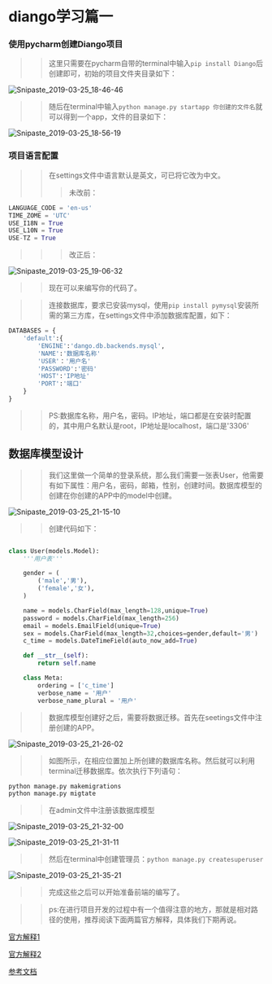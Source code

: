 # diango学习篇一
### 使用pycharm创建Diango项目
>>这里只需要在pycharm自带的terminal中输入`pip install Diango`后创建即可，初始的项目文件夹目录如下：

![Snipaste_2019-03-25_18-46-46](https://user-images.githubusercontent.com/38837394/55272984-09247380-5300-11e9-887a-a2acdf7897a0.png)


>>随后在terminal中输入`python manage.py startapp 你创建的文件名`就可以得到一个app，文件的目录如下：

![Snipaste_2019-03-25_18-56-19](https://user-images.githubusercontent.com/38837394/55273008-5accfe00-5300-11e9-80a3-bda94cfbfc9b.png)



### 项目语言配置
>>在settings文件中语言默认是英文，可已将它改为中文。
>>>未改前：
```python
LANGUAGE_CODE = 'en-us'
TIME_ZOME = 'UTC'
USE_I18N = True
USE_L10N = True
USE-TZ = True
```
>>>改正后：

![Snipaste_2019-03-25_19-06-32](https://user-images.githubusercontent.com/38837394/55273011-6caea100-5300-11e9-9367-2b97756596c8.png)

>>现在可以来编写你的代码了。

>>连接数据库，要求已安装mysql，使用`pip install pymysql`安装所需的第三方库，在settings文件中添加数据库配置，如下：
```python
DATABASES = {
    'default':{
        'ENGINE':'dango.db.backends.mysql',
        'NAME':'数据库名称'
        'USER'：'用户名'
        'PASSWORD':'密码'
        'HOST':'IP地址'
        'PORT':'端口'
    }
}
```
>>PS:数据库名称，用户名，密码。IP地址，端口都是在安装时配置的，其中用户名默认是root，IP地址是localhost，端口是'3306'
## 数据库模型设计
>>我们这里做一个简单的登录系统，那么我们需要一张表User，他需要有如下属性：用户名，密码，邮箱，性别，创建时间。数据库模型的创建在你创建的APP中的model中创建。

![Snipaste_2019-03-25_21-15-10](https://user-images.githubusercontent.com/38837394/55273017-8819ac00-5300-11e9-848a-75c261c69ed5.png)

>>创建代码如下：
```python

class User(models.Model):
    '''用户表'''

    gender = (
        ('male','男'),
        ('female','女'),
    )

    name = models.CharField(max_length=128,unique=True)
    password = models.CharField(max_length=256)
    email = models.EmailField(unique=True)
    sex = models.CharField(max_length=32,choices=gender,default='男')
    c_time = models.DateTimeField(auto_now_add=True)

    def __str__(self):
        return self.name

    class Meta:
        ordering = ['c_time']
        verbose_name = '用户'
        verbose_name_plural = '用户'

```

>>数据库模型创建好之后，需要将数据迁移。首先在seetings文件中注册创建的APP。

![Snipaste_2019-03-25_21-26-02](https://user-images.githubusercontent.com/38837394/55273035-a97a9800-5300-11e9-9cf8-1c8370de2d5a.png)

>>如图所示，在相应位置加上所创建的数据库名称。然后就可以利用terminal迁移数据库。依次执行下列语句：

```python
python manage.py makemigrations
python manage.py migtate
```

>>在admin文件中注册该数据库模型

![Snipaste_2019-03-25_21-32-00](https://user-images.githubusercontent.com/38837394/55273056-e3e43500-5300-11e9-8ed6-8fd771c53c1d.png)


![Snipaste_2019-03-25_21-31-11](https://user-images.githubusercontent.com/38837394/55273045-c44d0c80-5300-11e9-9b2e-a66f5653ead8.png)

>>然后在terminal中创建管理员：`python manage.py createsuperuser`

![Snipaste_2019-03-25_21-35-21](https://user-images.githubusercontent.com/38837394/55273061-f6f70500-5300-11e9-8987-51d398835980.png)

>>完成这些之后可以开始准备前端的编写了。

>>ps:在进行项目开发的过程中有一个值得注意的地方，那就是相对路径的使用，推荐阅读下面两篇官方解释，具体我们下期再说。

[官方解释1](https://python3-cookbook.readthedocs.io/zh_CN/latest/c10/p03_import_submodules_by_relative_names.html)

[官方解释2](http://www.pythondoc.com/pythontutorial3/modules.html)

[参考文档](https://blog.csdn.net/bysjlwdx/article/details/80684320)